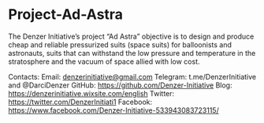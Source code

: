 # Project-Ad-Astra
The Denzer Initiative’s project “Ad Astra” objective is to design and produce cheap and reliable pressurized suits (space suits) for balloonists and astronauts, suits that can withstand the low pressure and temperature in the stratosphere and the vacuum of space allied with low cost.



Contacts:
Email: denzerinitiative@gmail.com
Telegram: t.me/DenzerInitiative and @DarciDenzer
GitHub: https://github.com/Denzer-Initiative
Blog: https://denzerinitiative.wixsite.com/english
Twitter: https://twitter.com/DenzerInitiati1
Facebook: https://www.facebook.com/Denzer-Initiative-533943083723115/
